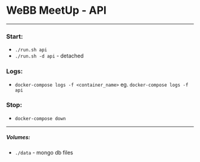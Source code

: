 # WeBB MeetUp - API

---

### Start:
- `./run.sh api`
- `./run.sh -d api` - detached

### Logs:
- `docker-compose logs -f <container_name>` eg. `docker-compose logs -f api`

### Stop:
- `docker-compose down`

---

##### Volumes:
- `./data` - mongo db files
